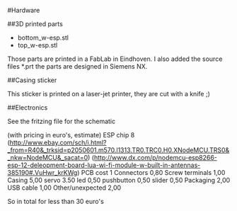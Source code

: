 #Hardware

##3D printed parts

- bottom_w-esp.stl
- top_w-esp.stl

Those parts are printed in a FabLab in Eindhoven. I also added the source files *.prt the parts are designed in Siemens NX. 

##Casing sticker

This sticker is printed on a laser-jet printer, they are cut with a knife ;)

##Electronics

See the fritzing file for the schematic

(with pricing in euro's, estimate)
ESP chip 8 (http://www.ebay.com/sch/i.html?_from=R40&_trksid=p2050601.m570.l1313.TR0.TRC0.H0.XNodeMCU.TRS0&_nkw=NodeMCU&_sacat=0)
(http://www.dx.com/p/nodemcu-esp8266-esp-12-deleopment-board-lua-wi-fi-module-w-built-in-antennas-385190#.VuHwr_krKWg)
PCB cost 1
Connectors 0,80
Screw terminals 1,00
Casing 5,00
servo 3.50
led 0,50
pushbutton 0,50
slider 0,50
Packaging 2,00
USB cable 1,00
Other/unexpected 2,00

So in total for less than 30 euro's

